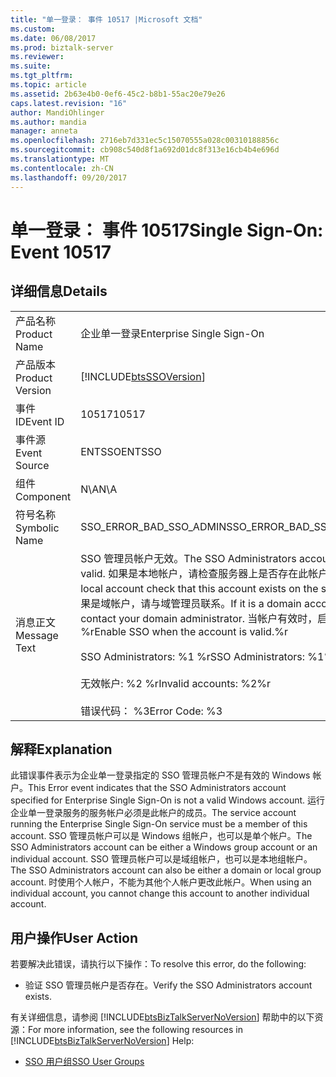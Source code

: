 ```yaml
---
title: "单一登录： 事件 10517 |Microsoft 文档"
ms.custom: 
ms.date: 06/08/2017
ms.prod: biztalk-server
ms.reviewer: 
ms.suite: 
ms.tgt_pltfrm: 
ms.topic: article
ms.assetid: 2b63e4b0-0ef6-45c2-b8b1-55ac20e79e26
caps.latest.revision: "16"
author: MandiOhlinger
ms.author: mandia
manager: anneta
ms.openlocfilehash: 2716eb7d331ec5c15070555a028c00310188856c
ms.sourcegitcommit: cb908c540d8f1a692d01dc8f313e16cb4b4e696d
ms.translationtype: MT
ms.contentlocale: zh-CN
ms.lasthandoff: 09/20/2017
---
```

# <a name="single-sign-on-event-10517"></a><span data-ttu-id="650b5-102">单一登录： 事件 10517</span><span class="sxs-lookup"><span data-stu-id="650b5-102">Single Sign-On: Event 10517</span></span>
## <a name="details"></a><span data-ttu-id="650b5-103">详细信息</span><span class="sxs-lookup"><span data-stu-id="650b5-103">Details</span></span>  
  
|||  
|-|-|  
|<span data-ttu-id="650b5-104">产品名称</span><span class="sxs-lookup"><span data-stu-id="650b5-104">Product Name</span></span>|<span data-ttu-id="650b5-105">企业单一登录</span><span class="sxs-lookup"><span data-stu-id="650b5-105">Enterprise Single Sign-On</span></span>|  
|<span data-ttu-id="650b5-106">产品版本</span><span class="sxs-lookup"><span data-stu-id="650b5-106">Product Version</span></span>|[!INCLUDE[btsSSOVersion](../includes/btsssoversion-md.md)]|  
|<span data-ttu-id="650b5-107">事件 ID</span><span class="sxs-lookup"><span data-stu-id="650b5-107">Event ID</span></span>|<span data-ttu-id="650b5-108">10517</span><span class="sxs-lookup"><span data-stu-id="650b5-108">10517</span></span>|  
|<span data-ttu-id="650b5-109">事件源</span><span class="sxs-lookup"><span data-stu-id="650b5-109">Event Source</span></span>|<span data-ttu-id="650b5-110">ENTSSO</span><span class="sxs-lookup"><span data-stu-id="650b5-110">ENTSSO</span></span>|  
|<span data-ttu-id="650b5-111">组件</span><span class="sxs-lookup"><span data-stu-id="650b5-111">Component</span></span>|<span data-ttu-id="650b5-112">N\A</span><span class="sxs-lookup"><span data-stu-id="650b5-112">N\A</span></span>|  
|<span data-ttu-id="650b5-113">符号名称</span><span class="sxs-lookup"><span data-stu-id="650b5-113">Symbolic Name</span></span>|<span data-ttu-id="650b5-114">SSO_ERROR_BAD_SSO_ADMIN</span><span class="sxs-lookup"><span data-stu-id="650b5-114">SSO_ERROR_BAD_SSO_ADMIN</span></span>|  
|<span data-ttu-id="650b5-115">消息正文</span><span class="sxs-lookup"><span data-stu-id="650b5-115">Message Text</span></span>|<span data-ttu-id="650b5-116">SSO 管理员帐户无效。</span><span class="sxs-lookup"><span data-stu-id="650b5-116">The SSO Administrators account is not valid.</span></span> <span data-ttu-id="650b5-117">如果是本地帐户，请检查服务器上是否存在此帐户。</span><span class="sxs-lookup"><span data-stu-id="650b5-117">If it is a local account check that this account exists on the server.</span></span> <span data-ttu-id="650b5-118">如果是域帐户，请与域管理员联系。</span><span class="sxs-lookup"><span data-stu-id="650b5-118">If it is a domain account contact your domain administrator.</span></span> <span data-ttu-id="650b5-119">当帐户有效时，启用 SSO。%r</span><span class="sxs-lookup"><span data-stu-id="650b5-119">Enable SSO when the account is valid.%r</span></span><br /><br /> <span data-ttu-id="650b5-120">SSO Administrators: %1 %r</span><span class="sxs-lookup"><span data-stu-id="650b5-120">SSO Administrators: %1%r</span></span><br /><br /> <span data-ttu-id="650b5-121">无效帐户: %2 %r</span><span class="sxs-lookup"><span data-stu-id="650b5-121">Invalid accounts: %2%r</span></span><br /><br /> <span data-ttu-id="650b5-122">错误代码： %3</span><span class="sxs-lookup"><span data-stu-id="650b5-122">Error Code: %3</span></span>|  
  
## <a name="explanation"></a><span data-ttu-id="650b5-123">解释</span><span class="sxs-lookup"><span data-stu-id="650b5-123">Explanation</span></span>  
 <span data-ttu-id="650b5-124">此错误事件表示为企业单一登录指定的 SSO 管理员帐户不是有效的 Windows 帐户。</span><span class="sxs-lookup"><span data-stu-id="650b5-124">This Error event indicates that the SSO Administrators account specified for Enterprise Single Sign-On is not a valid Windows account.</span></span> <span data-ttu-id="650b5-125">运行企业单一登录服务的服务帐户必须是此帐户的成员。</span><span class="sxs-lookup"><span data-stu-id="650b5-125">The service account running the Enterprise Single Sign-On service must be a member of this account.</span></span> <span data-ttu-id="650b5-126">SSO 管理员帐户可以是 Windows 组帐户，也可以是单个帐户。</span><span class="sxs-lookup"><span data-stu-id="650b5-126">The SSO Administrators account can be either a Windows group account or an individual account.</span></span> <span data-ttu-id="650b5-127">SSO 管理员帐户可以是域组帐户，也可以是本地组帐户。</span><span class="sxs-lookup"><span data-stu-id="650b5-127">The SSO Administrators account can also be either a domain or local group account.</span></span> <span data-ttu-id="650b5-128">时使用个人帐户，不能为其他个人帐户更改此帐户。</span><span class="sxs-lookup"><span data-stu-id="650b5-128">When using an individual account, you cannot change this account to another individual account.</span></span>  
  
## <a name="user-action"></a><span data-ttu-id="650b5-129">用户操作</span><span class="sxs-lookup"><span data-stu-id="650b5-129">User Action</span></span>  
 <span data-ttu-id="650b5-130">若要解决此错误，请执行以下操作：</span><span class="sxs-lookup"><span data-stu-id="650b5-130">To resolve this error, do the following:</span></span>  
  
-   <span data-ttu-id="650b5-131">验证 SSO 管理员帐户是否存在。</span><span class="sxs-lookup"><span data-stu-id="650b5-131">Verify the SSO Administrators account exists.</span></span>  
  
 <span data-ttu-id="650b5-132">有关详细信息，请参阅 [!INCLUDE[btsBizTalkServerNoVersion](../includes/btsbiztalkservernoversion-md.md)] 帮助中的以下资源：</span><span class="sxs-lookup"><span data-stu-id="650b5-132">For more information, see the following resources in [!INCLUDE[btsBizTalkServerNoVersion](../includes/btsbiztalkservernoversion-md.md)] Help:</span></span>  
  
-   [<span data-ttu-id="650b5-133">SSO 用户组</span><span class="sxs-lookup"><span data-stu-id="650b5-133">SSO User Groups</span></span>](../core/sso-user-groups.md)